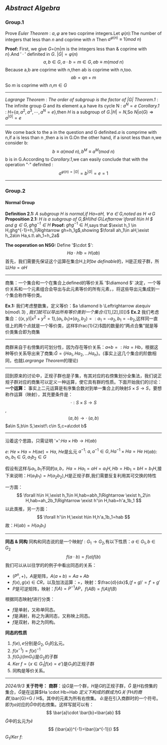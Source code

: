 ## *Abstract Algebra*
### Group.1

Prove *Euler Theorem* : $a,\varphi$ are two coprime integers.Let $\varphi(n):$The number of integers that less than $n$ and coprime with $n$
Then $a^{\varphi(n)}\equiv 1(mod\ n)$

**Proof:**
First, we give *G*={m|m is the integers less than & coprime with $n$}.And $'\cdot'$ definited in $G$.
$|G|=\varphi(n)$
$$
a,b\in G,a\cdot b=m\in G,ab\equiv m(mod\ n)
$$
Because a,b are coprime with n,then ab is coprime with n,too.
$$
ab=qn+m
$$
So $m$ is coprime with $n$,$m\in G$
***
*Lagrange Theorem* : *The order of subgroup is the factor of $|G|$*
*Theorem.1* : The infinite group $G$ and its element a,a have its cycle N : $a^N=e$
*Corollary.1* : $H=${$a,a^2,a^3,\dotsb,a^N=e$},then $H$ is a subgroup of $G$.$|H|=N$,So $N|o(G)\Rightarrow a^{|G|}=e$
***
We come back to the a in the question and G definited.$a$ is comprime with n,if a is less than n ,then a is in G.On the other hand, if a isnot less than n,we consider b:
$$
b\equiv a(mod\ n),b^M\equiv a^M(mod\ n)
$$
b is in G.According to *Corollary.1*,we can easily conclude that with the operation "$\cdot$" definited :
$$
a^{\varphi(n)=|G|}=b^{|G|}=e=1
$$
***
### Group.2
#### Normal Group
**Definition 2.1:** *A subgroup H is normal,if Ha=aH, $\forall$ a $\in$ G,noted as $H\lhd G$*
**Proposition 2.1:** *H is a subgroup of G,$H\lhd G\Leftarrow \forall h\in H $ and $g \in G,ghg^{-1}\in H$*
**Proof:** 
$ghg^{-1} \in H$,says that $\exist h_1 \in H,ghg^{-1}=h_1\Rightarrow gh=h_1g$,showing $\forall ah_1\in aH,\exist h_2a\in Ha,s.t\ ah_1=h_2a$

**The ooperation on NSG:** 
Define '$\cdot $':
$$
Ha\cdot Hb=H(ab)
$$
首先，我们需要先保证这个运算在集合H上时*be definable*的，H是正规子群，所以$Ha=aH$
***
商集：一个集合和一个在集合上defined的等价关系 '$\diamond $' 决定，一个等价关系和一个元素组合会导出与此元素等价的所有元素，，将这些导出元集成到一个集合称作等价类。

**Ex.1:** 我们考虑整数集，定义等价：$a \diamond b \Leftrightarrow a\equiv b(mod\ 3) $,我们就可以导出所有等价类到一个集合:$\{[1],[2],[0]\}$
**Ex.2** 我们考虑集合：$\{(x,y)|x^2+y^2=1 \}$,$(a_1,b_1)\diamond (a_2,b_2)=:a_1=-a_2,b_1=-b_2$,这样同一直径上的两个点就是一个等价类，这样$\frac{1}{2}$圆的数量的“两点合集”就是等价类集合即为商集
***
商群来自于右傍集的可划分性，因为存在等价关系：$a\diamond b=:Ha=Hb$，根据这种等价关系导出来了商集:$\bar{G}=\{Ha_1,Ha_2,\dots Ha_n\}$。(事实上这几个集合的阶数相同，也就*Largrange Theorem*的理论)
***
回到原来的讨论中，正规子群也是子集，有其对应的右傍集划分全集法，我们说正规子群对应的商集可以定义一种运算，使它具有群的性质。下面开始我们的讨论：
**一个运算：** 事实上二元运算是有序集合数对到单一集合上的映射$S\times S \rightarrow S$，要想称作运算（映射），其充要条件是：$$\cdot: S\times S \rightarrow S$$,$$(a,b)\rightarrow \cdot \ (a,b)$$ $a\in S,b\in S,\exist!\ c\in S,c=a\cdot b$
***
沿着这个思路，只需证明 '$\times$':$Ha\times Hb\rightarrow H(ab)$

$e:$  $He\times Ha=H(ae)=Ha$, $He$是幺元
$a^{-1}:$ $a,a^{-1}\in G,Ha^{-1}\times Ha=He$ 
$H(ab)$: $a_1,b_1\in G,a_1b_2\in G$ 

假设有这样与$a_1,b_1$不同的$a,b$，$Ha=Ha_1=aH=a_1H,Hb=Hb_1=bH=b_1H$,接下来说明：$H(a_1b_1)=H(a_2b_2)$,$H$是正规子群,我们需要反复利用其可交换的特性

一方面：
$$
\forall h\in H,\exist h_1\in H,hab=abh_1\Rightarrow \exist h_2\in H,hab=ah_2b_1\Rightarrow \exist h'\in H,hab=h'a_1b_1 
$$
以此类推，另一方面：
$$
\forall h'\in H,\exist h\in H,h'a_1b_1=hab
$$
故：$H(ab)=H(a_1b_1)$
***
**同态 & 同构**
同构和同态说的是一个映射$f:G_1\rightarrow G_2$,有以下性质：$a\in G_1,b\in G_2$
$$
f(a\cdot b)=f(a)f(b)
$$
我们可以从以往学的的例子中看出同态的关系：
* $(P^n,+)$，$A$是矩阵，$A(a+b)=Aa+Ab$
* $f(x),g(x)\in CR$，以及加法运算：$+$，映射：$\frac{d}{dx}$,$(f+g)'=f'+g'$
* $P$是可逆矩阵，映射：$f(A)=P^{-1}AP$，$f(AB)=f(A)f(B)$

根据同态映射$f$进行分类：
* $f$是单射，又称单同态。
* $f$是满射，称之为满同态，又称映上同态。
* $f$是双射，称之为同构。

**同态的性质**
1. $f(e),e$分别是$G_2,G_1$的幺元。
2. $f(x^{-1})=f(x)^{-1}$
3. $f(G_1)(ImG_1)$是$G_2$的子群
4. $Ker\ f=\{x\in G_1|f(x)=e'\}$是$G_1$的正规子群
5. 同构是等价关系。

***
*2024/9/3*
**关于符号：**
**商群**：设$G$是一个群，$H$是$G$的正规子群，$\bar{G}$ 是$H$右傍集的集合，$\bar{G}$是在运算$Ha \cdot Hb=Hab $定义下构成的群成为$G$关于$H$的商群,$\bar{G}=G / H$。其中的元素为所有右傍集。
$\bar{a}$:是在引入商群时的一个符号。即为$a$对应的$\bar{G}$中的右傍集。这样写就可以有：
$$
\bar{a}\cdot \bar{b}=\bar{ab}
$$ 
$\bar{G}$中的幺元为$\bar{e}$
$$
(\bar{a})^{-1}=\bar{(a^{-1})}
$$
$G_1 / Ker \ f$: